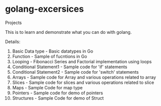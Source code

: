 # golang-excersices
Projects 

This is to learn and demonstrate what you can do with golang.

Details:
01. Basic Data type - Basic datatypes in Go
02. Function - Sample of fucntions in Go
03. Looping - Fibonacci Series and Factorial implementation using loops
04. Conditional Statement1 - Sample code for 'if' statements
05. Conditional Statement2 - Sample code for 'switch' statements
06. Arrays - Sample code for Array and various operations related to array
07. Slices - Sample code for slices and various operations related to slice
08. Maps - Sample Code for map type
09. Pointers - Sample code for demo of pointers
10. Structures - Sample Code for demo of Struct
